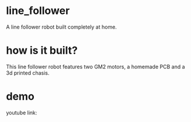 # line_follower
A line follower robot built completely at home.

# how is it built?
This line follower robot features two GM2 motors, a homemade PCB and a 3d printed chasis.

# demo
youtube link: 
